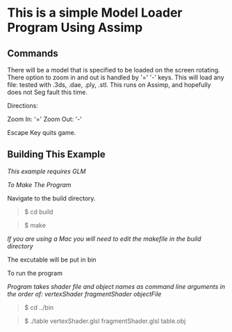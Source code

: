 This is a simple Model Loader Program Using Assimp
========================================

Commands
--------

There will be a model that is specified to be loaded on the screen rotating.
There option to zoom in and out is handled by '=' '-' keys.
This will load any file: tested with .3ds, .dae, .ply, .stl.
This runs on Assimp, and hopefully does not Seg fault this time.

Directions:

Zoom In: '='
Zoom Out: '-'

Escape Key quits game.

Building This Example
---------------------

*This example requires GLM*

*To Make The Program*

Navigate to the build directory.

>$ cd build

>$ make

*If you are using a Mac you will need to edit the makefile in the build directory*

The excutable will be put in bin

To run the program

*Program takes shader file and object names as command line arguments in the order of: vertexShader fragmentShader objectFile*

>$ cd ../bin

>$ ./table vertexShader.glsl fragmentShader.glsl table.obj

